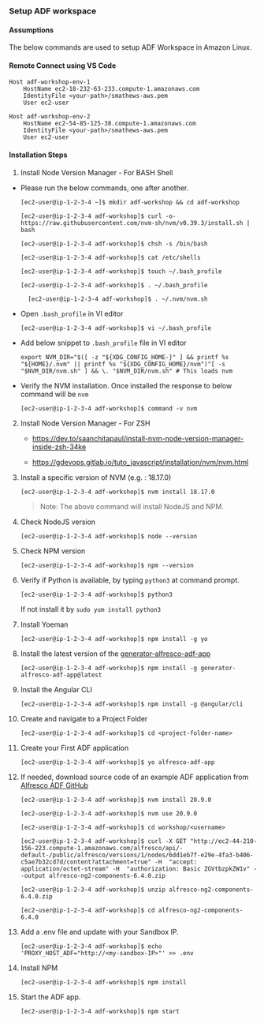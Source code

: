 ### Setup ADF workspace


#### Assumptions

The below commands are used to setup ADF Workspace in Amazon Linux.

#### Remote Connect using VS Code

```
Host adf-workshop-env-1
    HostName ec2-18-232-63-233.compute-1.amazonaws.com
    IdentityFile <your-path>/smathews-aws.pem
    User ec2-user

Host adf-workshop-env-2
    HostName ec2-54-85-125-38.compute-1.amazonaws.com
    IdentityFile <your-path>/smathews-aws.pem
    User ec2-user
```

#### Installation Steps

1. Install Node Version Manager - For BASH Shell
* Please run the below commands, one after another.
    ```
    [ec2-user@ip-1-2-3-4 ~]$ mkdir adf-workshop && cd adf-workshop

    [ec2-user@ip-1-2-3-4 adf-workshop]$ curl -o- https://raw.githubusercontent.com/nvm-sh/nvm/v0.39.3/install.sh | bash

    [ec2-user@ip-1-2-3-4 adf-workshop]$ chsh -s /bin/bash

    [ec2-user@ip-1-2-3-4 adf-workshop]$ cat /etc/shells

    [ec2-user@ip-1-2-3-4 adf-workshop]$ touch ~/.bash_profile

    [ec2-user@ip-1-2-3-4 adf-workshop]$ . ~/.bash_profile

	  [ec2-user@ip-1-2-3-4 adf-workshop]$ . ~/.nvm/nvm.sh

    ```

* Open `.bash_profile` in VI editor
    ```
    [ec2-user@ip-1-2-3-4 adf-workshop]$ vi ~/.bash_profile
    ```

* Add below snippet to `.bash_profile` file in VI editor
    ```
    export NVM_DIR="$([ -z "${XDG_CONFIG_HOME-}" ] && printf %s "${HOME}/.nvm" || printf %s "${XDG_CONFIG_HOME}/nvm")"[ -s "$NVM_DIR/nvm.sh" ] && \. "$NVM_DIR/nvm.sh" # This loads nvm    
    ```

* Verify the NVM installation. Once installed the response to below command will be `nvm`
    ```
	[ec2-user@ip-1-2-3-4 adf-workshop]$ command -v nvm
    ```
2. Install Node Version Manager - For ZSH
    * https://dev.to/saanchitapaul/install-nvm-node-version-manager-inside-zsh-34ke

    * https://gdevops.gitlab.io/tuto_javascript/installation/nvm/nvm.html

3. Install a specific version of NVM (e.g. : 18.17.0)
    ```
    [ec2-user@ip-1-2-3-4 adf-workshop]$ nvm install 18.17.0
    ```
    >Note: The above command will install NodeJS and NPM.

4. Check NodeJS version
    ```
    [ec2-user@ip-1-2-3-4 adf-workshop]$ node --version
    ```

5. Check NPM version
    ```
    [ec2-user@ip-1-2-3-4 adf-workshop]$ npm --version
    ```

6. Verify if Python is available, by typing `python3` at command prompt.
    ```
    [ec2-user@ip-1-2-3-4 adf-workshop]$ python3
    ```
    If not install it by `sudo yum install python3`

7. Install Yoeman
    ```
    [ec2-user@ip-1-2-3-4 adf-workshop]$ npm install -g yo
    ```
8. Install the latest version of the [generator-alfresco-adf-app](https://github.com/Alfresco/generator-alfresco-adf-app)
    ```
    [ec2-user@ip-1-2-3-4 adf-workshop]$ npm install -g generator-alfresco-adf-app@latest
    ```
9. Install the Angular CLI
    ```
    [ec2-user@ip-1-2-3-4 adf-workshop]$ npm install -g @angular/cli
    ```

10. Create and navigate to a Project Folder
    ```
    [ec2-user@ip-1-2-3-4 adf-workshop]$ cd <project-folder-name>
    ```

11. Create your First ADF application
    ```
    [ec2-user@ip-1-2-3-4 adf-workshop]$ yo alfresco-adf-app
    ```

12. If needed, download source code of an example ADF application from [Alfresco ADF GitHub](https://github.com/Alfresco/alfresco-ng2-components/tree/6.4.0)
    ```
    [ec2-user@ip-1-2-3-4 adf-workshop]$ nvm install 20.9.0

    [ec2-user@ip-1-2-3-4 adf-workshop]$ nvm use 20.9.0

    [ec2-user@ip-1-2-3-4 adf-workshop]$ cd workshop/<username>

    [ec2-user@ip-1-2-3-4 adf-workshop]$ curl -X GET "http://ec2-44-210-156-223.compute-1.amazonaws.com/alfresco/api/-default-/public/alfresco/versions/1/nodes/6dd1eb7f-e29e-4fa3-b406-c5ae7b32cd7d/content?attachment=true" -H  "accept: application/octet-stream" -H  "authorization: Basic ZGVtbzpkZW1v" --output alfresco-ng2-components-6.4.0.zip

    [ec2-user@ip-1-2-3-4 adf-workshop]$ unzip alfresco-ng2-components-6.4.0.zip    

    [ec2-user@ip-1-2-3-4 adf-workshop]$ cd alfresco-ng2-components-6.4.0

    ```

13. Add a .env file and update with your Sandbox IP.
    ```
    [ec2-user@ip-1-2-3-4 adf-workshop]$ echo 'PROXY_HOST_ADF="http://<my-sandbox-IP>"' >> .env
    ```

14. Install NPM
    ```
    [ec2-user@ip-1-2-3-4 adf-workshop]$ npm install
    ```

15. Start the ADF app.
    ```
    [ec2-user@ip-1-2-3-4 adf-workshop]$ npm start
    ```
